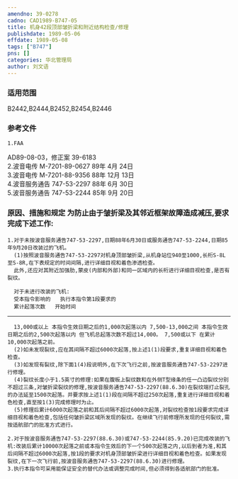 ```yaml
---
amendno: 39-0278  
cadno: CAD1989-B747-05  
title: 机身42段顶部皱折梁和附近结构检查/修理  
publishdate: 1989-05-06  
effdate: 1989-05-08  
tags: ["B747"]  
pns: []  
categories: 华北管理局  
author: 刘文语  
---
```

  
### 适用范围  
B2442,B2444,B2452,B2454,B2446  
  
<!--more-->  
### 参考文件  
    1.FAA  
AD89-08-03，修正案 39-6183  
    2.波音电传 M-7201-89-0627 89年 4月 24日  
    3.波音电传 M-7201-88-9356 88年 12月 13日  
    4.波音服务通告 747-53-2297 88年 6月 30日  
    5.波音服务通告 747-53-2244 85年 9月 20日  
  
### 原因、措施和规定     为防止由于皱折梁及其邻近框架故障造成减压,要求完成下述工作:  
    1.对于未按波音服务通告747-53-2297,日期88年6月30日或服务通告747-53-2244,日期85年9月20日改装过的飞机。  
      (1)按照波音服务通告747-53-2297对机身顶部皱折梁,从机身站位940至1000,长桁S-8L至S-8R,在下表规定的时间间隔,进行详细目视和着色渗透检查。  
      此外,还应对其附近加强肋,蒙皮(内部和外部)和同一区域内的长桁进行详细目视检查,是否有裂纹。  
  
      对于未进行改装的飞机:  
      受本指令影响的   执行本指令第1段要求的  
      累计起落次数   开始时间  
______________  _____________________  
      13,000或以上 本指令生效日期之后的1,000次起落以内 7,500-13,000之间 本指令生效日期之后的2,500次起落以内 但飞机总起落次数不超过14,000。 7,500或以下 在累计10,000次起落之前。  
      (2)如未发现裂纹,应在其间隔不超过6000次起落,按上述1(1)段要求,重复详细目视和着色检查。  
      (3)如发现有裂纹,除下面1(4)段说明外,在下次飞行之前,按波音服务通告747-53-2297进行修理。  
      (4)裂纹长度小于1.5英寸的修理:如果在腹板上裂纹数和在外侧T型缘条的任一凸边裂纹分别不超过三条,对皱折梁裂纹的修理,按波音服务通告747-53-2297(88.6.30)在裂纹端打止裂孔的办法延至1500次起落。并要求按上述1(1)段在间隔不超过250次起落,重复进行详细目视和着色检查,直至按1(3)完成修理时为止。  
      (5)修理后累计6000次起落之前和其后间隔不超过6000次起落,对裂纹检查按1段要求完成详细目视和着色检查,包括任何皱折梁区域所发现的裂纹。在继续飞行前修理所发现的任何裂纹,需按适航部门的批准方式进行。  
  
    2.对于按波音服务通告747-53-2297(88.6.30)或747-53-2244(85.9.20)已完成改装的飞机:改装后累计10000次起落之前或本指令生效后的下一个500次起落之内,以后到者为准,和其后间隔不超过6000次起落,按1段的要求对机身顶部皱折梁进行详细目视和着色检查。如果发现裂纹,在下一次飞行前,按波音服务通告747-53-2297(88.6.30)进行修理。  
    3.执行本指令可采用能保证安全的替代办法或调整完成时间,但必须得到各适航部门的批准。  
  
